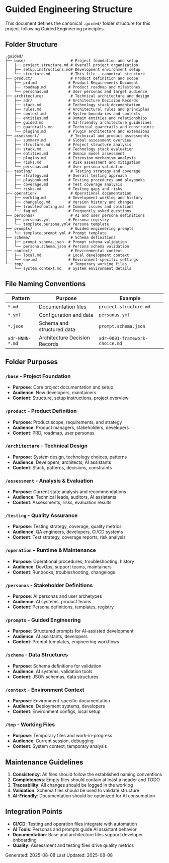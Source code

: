 # Guided Engineering Structure

This document defines the canonical `.guided/` folder structure for this project following Guided Engineering principles.

## Folder Structure

```
.guided/
├── base/                    # Project foundation and setup
│   ├── project.structure.md # Overall project organization
│   ├── setup.instructions.md# Development environment setup
│   └── structure.md         # This file - canonical structure
├── product/                 # Product definition and scope
│   ├── prd.md              # Product Requirements Document
│   ├── roadmap.md          # Product roadmap and milestones
│   └── personas.md         # User personas and target audience
├── architecture/            # Technical architecture and design
│   ├── adr/                # Architecture Decision Records
│   ├── stack.md            # Technology stack documentation
│   ├── rules.md            # Architectural rules and principles
│   ├── context.md          # System boundaries and contexts
│   ├── entities.md         # Domain entities and relationships
│   ├── guided.md           # AI-friendly architecture guidelines
│   ├── guardrails.md       # Technical guardrails and constraints
│   └── plugins.md          # Plugin architecture and extensions
├── assessment/              # Technical and product assessments
│   ├── summary.md          # Global assessment overview
│   ├── structure.md        # Project structure analysis
│   ├── stack.md            # Technology stack evaluation
│   ├── entities.md         # Domain model assessment
│   ├── plugins.md          # Extension mechanism analysis
│   ├── risks.md            # Risk assessment and mitigation
│   └── personas.md         # User persona validation
├── testing/                 # Testing strategy and coverage
│   ├── strategy.md         # Overall testing approach
│   ├── playbook.md         # Testing procedures and playbooks
│   ├── coverage.md         # Test coverage analysis
│   └── risks.md            # Testing gaps and risks
├── operation/               # Operational documentation
│   ├── worklog.md          # Development worklog and history
│   ├── changelog.md        # Version history and changes
│   ├── troubleshooting.md  # Common issues and solutions
│   └── faq.md              # Frequently asked questions
├── personas/                # AI and user persona definitions
│   ├── personas.yml        # Persona registry
│   └── template.persona.yml# Persona template
├── prompts/                 # Guided engineering prompts
│   └── template.prompt.yml # Prompt template
├── schema/                  # Schema definitions
│   ├── prompt.schema.json  # Prompt schema validation
│   └── persona.schema.json # Persona schema validation
├── context/                 # Environmental context
│   ├── local.md            # Local development context
│   └── env.md              # Environment-specific settings
└── tmp/                     # Temporary working files
    └── system.context.md   # System environment details
```

## File Naming Conventions

| Pattern         | Purpose                       | Example                        |
| --------------- | ----------------------------- | ------------------------------ |
| `*.md`          | Documentation files           | `project.structure.md`         |
| `*.yml`         | Configuration and data        | `personas.yml`                 |
| `*.json`        | Schema and structured data    | `prompt.schema.json`           |
| `adr-NNNN-*.md` | Architecture Decision Records | `adr-0001-framework-choice.md` |

## Folder Purposes

### `/base` - Project Foundation

- **Purpose**: Core project documentation and setup
- **Audience**: New developers, maintainers
- **Content**: Structure, setup instructions, project overview

### `/product` - Product Definition

- **Purpose**: Product scope, requirements, and strategy
- **Audience**: Product managers, stakeholders, developers
- **Content**: PRD, roadmap, user personas

### `/architecture` - Technical Design

- **Purpose**: System design, technology choices, patterns
- **Audience**: Developers, architects, AI assistants
- **Content**: Stack, patterns, decisions, constraints

### `/assessment` - Analysis & Evaluation

- **Purpose**: Current state analysis and recommendations
- **Audience**: Technical leads, auditors, AI assistants
- **Content**: Assessments, risks, evaluation results

### `/testing` - Quality Assurance

- **Purpose**: Testing strategy, coverage, quality metrics
- **Audience**: QA engineers, developers, CI/CD systems
- **Content**: Test strategy, coverage reports, risk analysis

### `/operation` - Runtime & Maintenance

- **Purpose**: Operational procedures, troubleshooting, history
- **Audience**: DevOps, support teams, maintainers
- **Content**: Runbooks, troubleshooting, changelogs

### `/personas` - Stakeholder Definitions

- **Purpose**: AI personas and user archetypes
- **Audience**: AI systems, product teams
- **Content**: Persona definitions, templates, registry

### `/prompts` - Guided Engineering

- **Purpose**: Structured prompts for AI-assisted development
- **Audience**: AI assistants, developers
- **Content**: Prompt templates, engineering workflows

### `/schema` - Data Structures

- **Purpose**: Schema definitions for validation
- **Audience**: AI systems, validation tools
- **Content**: JSON schemas, data structures

### `/context` - Environment Context

- **Purpose**: Environment-specific documentation
- **Audience**: Deployment systems, developers
- **Content**: Environment configs, local setup

### `/tmp` - Working Files

- **Purpose**: Temporary files and work-in-progress
- **Audience**: Current session, debugging
- **Content**: System context, temporary analysis

## Maintenance Guidelines

1. **Consistency**: All files should follow the established naming conventions
2. **Completeness**: Empty files should contain at least a header and TODO
3. **Traceability**: All changes should be logged in the worklog
4. **Validation**: Schema files should be used to validate structure
5. **AI-Friendly**: Documentation should be optimized for AI consumption

## Integration Points

- **CI/CD**: Testing and operation files integrate with automation
- **AI Tools**: Personas and prompts guide AI assistant behavior
- **Documentation**: Base and architecture files support developer onboarding
- **Quality**: Assessment and testing files drive quality metrics

Generated: 2025-08-08 Last Updated: 2025-08-08
